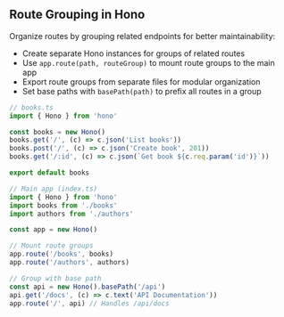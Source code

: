 ## Route Grouping in Hono

Organize routes by grouping related endpoints for better maintainability:

- Create separate Hono instances for groups of related routes
- Use `app.route(path, routeGroup)` to mount route groups to the main app
- Export route groups from separate files for modular organization
- Set base paths with `basePath(path)` to prefix all routes in a group

```typescript
// books.ts
import { Hono } from 'hono'

const books = new Hono()
books.get('/', (c) => c.json('List books'))
books.post('/', (c) => c.json('Create book', 201))
books.get('/:id', (c) => c.json(`Get book ${c.req.param('id')}`))

export default books

// Main app (index.ts)
import { Hono } from 'hono'
import books from './books'
import authors from './authors'

const app = new Hono()

// Mount route groups
app.route('/books', books)
app.route('/authors', authors)

// Group with base path
const api = new Hono().basePath('/api')
api.get('/docs', (c) => c.text('API Documentation'))
app.route('/', api) // Handles /api/docs
``` 